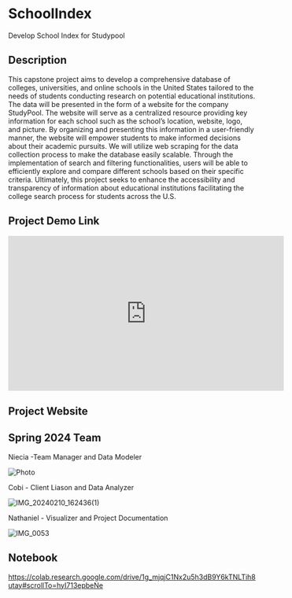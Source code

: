 # SchoolIndex
Develop School Index for Studypool

## Description 
This capstone project aims to develop a comprehensive database of colleges, universities, and online schools in the United States tailored to the needs of students conducting research on potential educational institutions. The data will be presented in the form of a website for the company StudyPool. The website will serve as a centralized resource providing key information for each school such as the school’s location, website, logo, and picture. By organizing and presenting this information in a user-friendly manner, the website will empower students to make informed decisions about their academic pursuits. We will utilize web scraping for the data collection process to make the database easily scalable. Through the implementation of search and filtering functionalities, users will be able to efficiently explore and compare different schools based on their specific criteria. Ultimately, this project seeks to enhance the accessibility and transparency of information about educational institutions facilitating the college search process for students across the U.S.

## Project Demo Link 
<iframe width="560" height="315" src="https://www.youtube.com/embed/PRgV5qmOW-o?si=-0Fy6EYa_DU7wuJ6" title="YouTube video player" frameborder="0" allow="accelerometer; autoplay; clipboard-write; encrypted-media; gyroscope; picture-in-picture; web-share" referrerpolicy="strict-origin-when-cross-origin" allowfullscreen></iframe>

## Project Website 


## Spring 2024 Team
Niecia -Team Manager and Data Modeler 

![Photo](https://github.com/GGC-DSA/SchoolIndex/assets/125173695/2304a624-f74a-48bc-a0e5-099377ec9689)


Cobi - Client Liason and Data Analyzer 

![IMG_20240210_162436(1)](https://github.com/GGC-DSA/SchoolIndex/assets/125174228/9afd55c0-16f1-4de0-a388-8bad8ec0455d)


Nathaniel - Visualizer and Project Documentation

![IMG_0053](https://github.com/GGC-DSA/SchoolIndex/assets/144246936/7747f168-9c7f-452c-a961-3c237f644eef)



## Notebook
<https://colab.research.google.com/drive/1g_mjqjC1Nx2u5h3dB9Y6kTNLTih8utay#scrollTo=hyI713epbeNe>
